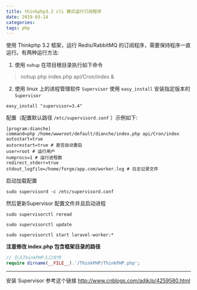 ```yaml
---
title: thinkphp3.2 cli 模式运行订阅程序
date: 2019-03-14
categories:
tags: php
---
```

使用 Thinkphp 3.2 框架，运行 Redis/RabbitMQ 的订阅程序，需要保持程序一直运行。有两种运行方法:

1. 使用 `nohup`
在项目根目录执行如下命令
> nohup php index.php api/Cron/index &

2. 使用 linux 上的进程管理软件 `Supervisor`
使用 `easy_install` 安装指定版本的 `Supervisor`
```
easy_install "supervisor=3.4"
```

配置（配置默认路径 `/etc/supervisord.conf` ）示例如下:
```shell
[program:dianche]
command=php /home/wwwroot/default/dianche/index.php api/Cron/index
autostart=true 
autorestart=true # 是否自动重启
user=root # 运行用户
numprocs=1 # 运行进程数
redirect_stderr=true
stdout_logfile=/home/forge/app.com/worker.log # 日志记录文件
```

启动加载配置
```
sudo supervisord -c /etc/supervisord.conf
```

然后更新Supervisor 配置文件并且启动进程

```shell
sudo supervisorctl reread

sudo supervisorctl update

sudo supervisorctl start laravel-worker:*
```
**注意修改 index.php 包含框架目录的路径**

```php
// 引入ThinkPHP入口文件
require dirname(__FILE__).'/ThinkPHP/ThinkPHP.php';
```

---
安装 Supervisor 参考这个链接 http://www.cnblogs.com/adjk/p/4259580.html
